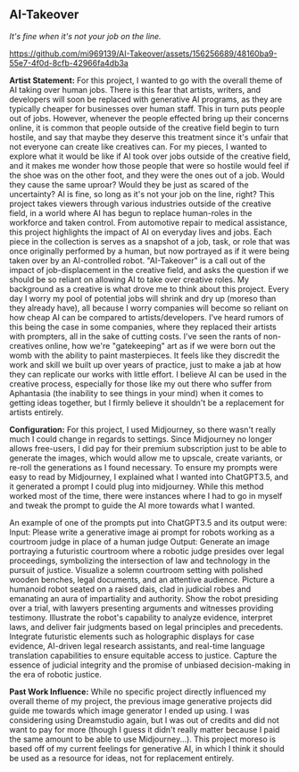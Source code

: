 ## AI-Takeover
*It's fine when it's not your job on the line.*

https://github.com/mi969139/AI-Takeover/assets/156256689/48160ba9-55e7-4f0d-8cfb-42966fa4db3a

**Artist Statement:**
  For this project, I wanted to go with the overall theme of AI taking over human jobs. There is this fear that artists, writers, and developers will soon be replaced with generative AI programs, as they are typically cheaper for businesses over human staff. This in turn puts people out of jobs. However, whenever the people effected bring up their concerns online, it is common that people outside of the creative field begin to turn hostile, and say that maybe they deserve this treatment since it's unfair that not everyone can create like creatives can. For my pieces, I wanted to explore what it would be like if AI took over jobs outside of the creative field, and it makes me wonder how those people that were so hostile would feel if the shoe was on the other foot, and they were the ones out of a job. Would they cause the same uproar? Would they be just as scared of the uncertainty? AI is fine, so long as it's not your job on the line, right? 
  This project takes viewers through various industries outside of the creative field, in a world where AI has begun to replace human-roles in the workforce and taken control. From automotive repair to medical assistance, this project highlights the impact of AI on everyday lives and jobs. Each piece in the collection is serves as a snapshot of a job, task, or role that was once originally performed by a human, but now portrayed as if it were being taken over by an AI-controlled robot. "AI-Takeover" is a call out of the impact of job-displacement in the creative field, and asks the question if we should be so reliant on allowing AI to take over creative roles. 
  My background as a creative is what drove me to think about this project. Every day I worry my pool of potential jobs will shrink and dry up (moreso than they already have), all because I worry companies will become so reliant on how cheap AI can be compared to artists/developers. I've heard rumors of this being the case in some companies, where they replaced their artists with prompters, all in the sake of cutting costs. I've seen the rants of non-creatives online, how we're "gatekeeping" art as if we were born out the womb with the ability to paint masterpieces. It feels like they discredit the work and skill we built up over years of practice, just to make a jab at how they can replicate our works with little effort. I believe AI can be used in the creative process, especially for those like my out there who suffer from Aphantasia (the inability to see things in your mind) when it comes to getting ideas together, but I firmly believe it shouldn't be a replacement for artists entirely. 

**Configuration:**
    For this project, I used Midjourney, so there wasn't really much I could change in regards to settings. Since Midjourney no longer allows free-users, I did pay for their premium subscription just to be able to generate the images, which would allow me to upscale, create variants, or re-roll the generations as I found necessary. To ensure my prompts were easy to read by Midjourney, I explained what I wanted into ChatGPT3.5, and it generated a prompt I could plug into midjourney. While this method worked most of the time, there were instances where I had to go in myself and tweak the prompt to guide the AI more towards what I wanted. 

An example of one of the prompts put into ChatGPT3.5 and its output were:
    Input: Please write a generative image ai prompt for robots working as a courtroom judge in place of a human judge
    Output: Generate an image portraying a futuristic courtroom where a robotic judge presides over legal proceedings, symbolizing the intersection of law and technology in the pursuit of justice. Visualize a solemn courtroom setting with polished wooden benches, legal documents, and an attentive audience. Picture a humanoid robot seated on a raised dais, clad in judicial robes and emanating an aura of impartiality and authority. Show the robot presiding over a trial, with lawyers presenting arguments and witnesses providing testimony. Illustrate the robot's capability to analyze evidence, interpret laws, and deliver fair judgments based on legal principles and precedents. Integrate futuristic elements such as holographic displays for case evidence, AI-driven legal research assistants, and real-time language translation capabilities to ensure equitable access to justice. Capture the essence of judicial integrity and the promise of unbiased decision-making in the era of robotic justice.

**Past Work Influence:**
  While no specific project directly influenced my overall theme of my project, the previous image generative projects did guide me towards which image generator I ended up using. I was considering using Dreamstudio again, but I was out of credits and did not want to pay for more (though I guess it didn't really matter because I paid the same amount to be able to use Midjourney...). This project moreso is based off of my current feelings for generative AI, in which I think it should be used as a resource for ideas, not for replacement entirely. 
    
